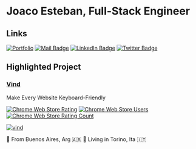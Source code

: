 # Joaco Esteban, Full-Stack Engineer

## Links
[![Portfolio](https://img.shields.io/badge/portfolio-joacoesteban.com-a)](https://joacoesteban.com)
[![Mail Badge](https://img.shields.io/badge/-dev@joacoesteban.com-c0392b?style=flat&labelColor=c0392b&logo=gmail&logoColor=white)](mailto:dev@joacoesteban.com)
[![LinkedIn Badge](https://img.shields.io/badge/-joaquin--esteban-0e76a8?style=flat&labelColor=0e76a8&logo=linkedin&logoColor=white)](https://www.linkedin.com/in/joaquin-esteban/)
[![Twitter Badge](https://img.shields.io/badge/-@joacoestebancom-1ca0f1?style=flat&labelColor=1ca0f1&logo=twitter&logoColor=white)](https://twitter.com/joacoestebancom)


## Highlighted Project

### [Vind](https://vind-works.io)
Make Every Website Keyboard-Friendly

[![Chrome Web Store Rating](https://img.shields.io/chrome-web-store/rating/ocohbenbjomofbknmcmaedadcmonedee)](https://chromewebstore.google.com/detail/vind/ocohbenbjomofbknmcmaedadcmonedee)
[![Chrome Web Store Users](https://img.shields.io/chrome-web-store/users/ocohbenbjomofbknmcmaedadcmonedee)](https://chromewebstore.google.com/detail/vind/ocohbenbjomofbknmcmaedadcmonedee)
[![Chrome Web Store Rating Count](https://img.shields.io/chrome-web-store/rating-count/ocohbenbjomofbknmcmaedadcmonedee)](https://chromewebstore.google.com/detail/vind/ocohbenbjomofbknmcmaedadcmonedee)

[![vind](https://framerusercontent.com/assets/0cRbqcHiQQhwI1dvF0GadSnmYiU.png)](https://vind-works.io)

📍 From Buenos Aires, Arg 🇦🇷
📍 Living in Torino, Ita 🇮🇹
